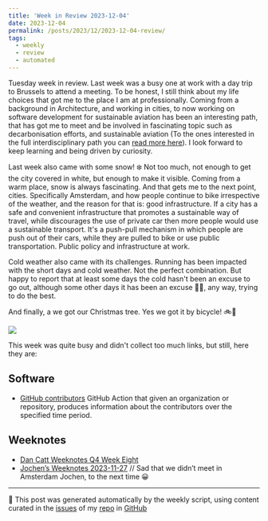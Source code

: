 ```yaml
---
title: 'Week in Review 2023-12-04'
date: 2023-12-04
permalink: /posts/2023/12/2023-12-04-review/
tags:
  - weekly
  - review
  - automated
---
```


Tuesday week in review. Last week was a busy one at work with a day trip to Brussels to attend a meeting. To be honest, I still think about my life choices that got me to the place I am at professionally. Coming from a background in Architecture, and working in cities, to now working on software development for sustainable aviation has been an interesting path, that has got me to meet and be involved in fascinating topic such as decarbonisation efforts, and sustainable aviation (To the ones interested in the full interdisciplinary path you can [read more here](https://luisnatera.com/about)). I look forward to keep learning and being driven by curiosity.

Last week also came with some snow! ❄️ Not too much, not enough to get the city covered in white, but enough to make it visible. Coming from a warm place, snow is always fascinating. And that gets me to the next point, cities. Specifically Amsterdam, and how people continue to bike irrespective of the weather, and the reason for that is: good infrastructure. If a city has a safe and convenient infrastructure that promotes a sustainable way of travel, while discourages the use of private car then more people would use a sustainable transport. It's a push-pull mechanism in which people are push out of their cars, while they are pulled to bike or use public transportation. Public policy and infrastructure at work.

Cold weather also came with its challenges. Running has been impacted with the short days and cold weather. Not the perfect combination. But happy to report that at least some days the cold hasn't been an excuse to go out, although some other days it has been an excuse 🤷‍♂️, any way, trying to do the best.

And finally, a we got our Christmas tree. Yes we got it by bicycle! 🚲🎄

![]({{site.imgsurl}}/2023-12-04-tree.png)

This week was quite busy and didn't collect too much links, but still, here they are:

## Software
-  [GitHub contributors](https://github.com/github/contributors) GitHub Action that given an organization or repository, produces information about the contributors over the specified time period. 

## Weeknotes
-  [Dan Catt Weeknotes Q4 Week Eight](https://www.youtube.com/watch?v=gmBvB4W6CJg)
-  [Jochen’s Weeknotes 2023-11-27](https://wersdoerfer.de/blogs/ephes_blog/weeknotes-2023-11-27/) // Sad that we didn’t meet in Amsterdam Jochen, to the next time 😀

***
🤖 This post was generated automatically by the weekly script, using content curated in the [issues](https://github.com/nateraluis/nateraluis.github.io/issues) of my [repo](https://github.com/nateraluis/nateraluis.github.io/) in [GitHub](https://github.com/nateraluis)

